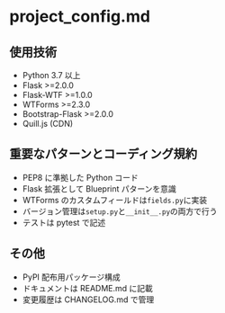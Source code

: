 # project_config.md

## 使用技術

- Python 3.7 以上
- Flask >=2.0.0
- Flask-WTF >=1.0.0
- WTForms >=2.3.0
- Bootstrap-Flask >=2.0.0
- Quill.js (CDN)

## 重要なパターンとコーディング規約

- PEP8 に準拠した Python コード
- Flask 拡張として Blueprint パターンを意識
- WTForms のカスタムフィールドは`fields.py`に実装
- バージョン管理は`setup.py`と`__init__.py`の両方で行う
- テストは pytest で記述

## その他

- PyPI 配布用パッケージ構成
- ドキュメントは README.md に記載
- 変更履歴は CHANGELOG.md で管理
